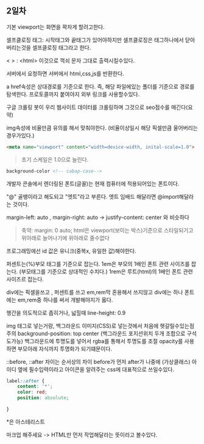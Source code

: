 ## 2일차
기본 viewport는 화면을 꽉차게 할려고한다.

셀프클로징 태그: 시작태그와 끝태그가 있어야하지만 셀프클로징은 태그하나에서 닫아버리는것을 셀프클로징 태그라고 한다.

&lt; &gt; : &lt;html&gt; 이것으로 꺽쇠 문자 그대로 출력시킬수있다.

서버에서 요청하면 서버에서 html,css,js를 반환한다.

a href속성은 상대경로를 기준으로 한다. 즉, 해당 파일에있는 폴더를 기준으로 경로를 탐색한다. 프로토콜까지 붙여야지 외부 링크를 사용할수있다.

구글 크롤링 봇이 우리 웹사이트 데이터를 크롤링하며 그것으로 seo점수를 매긴다(요약)

img속성에 비율만큼 유의를 해서 맞춰야한다. (비율이상일시 해당 픽셀만큼 울어버리는경우가있다.)

```HTML
<meta name="viewport" content="width=device-width, inital-scale=1.0">
```
> 초기 스케일은 1.0으로 늘린다.

```html
background-color <!-- cabap-case-->
```

개발자 콘솔에서 렌더링된 폰트(글꼴)는 현재 컴퓨터에 적용되어있는 폰트이다.

"@" 골뱅이라고 해도되고 "엣트"라고 부른다.
엣트 임배드 해달라면 @import해달라는 것이다.

margin-left: auto , margin-right: auto -> justify-content: center 와 비슷하다
> 축약: margin: 0 auto;
> html은 viewport(보이는 박스)기준으로 스타일되기고 위아래로 늘어나기에 위아래로 줄수없다

프로그래밍에선 id 값은 유니크(중복x, 유일한 값)해야한다.

퍼센트는(%)부모 태그를 기준으로 잡는다.
1em은 부모의 1배인 폰트 관련 사이즈를 잡는다. (부모태그를 기준으로 상대적인 수치다.)
1rem은 루트(html)의 1배인 폰트 관련 사이즈르 잡는다.

div에는 픽셀을쓰고 , 퍼센트를 쓰고 em,rem막 혼용해서 쓰지않고
div에는 하나 폰트에는 em,rem중 하나를 써서 개발해야지가 옳다.

행간을 의도적으로 좁히거나, 넓힐때 line-height: 0.9

img 태그로 넣는거랑, 백그라운드 이미지(CSS)로 넣는것에서 처음에 헷갈릴수있는점 주의
background-position: top center (백그라운드 포지션위치 두개 조합으로 구석도가능)
백그라운드에 투명도를 넣어서 rgba를 통해서 투명도를 조절 opacity를 사용하면 부모아래 자식까지 투명화가 되기떄문이다.

::before, ::after 차이는 순서상의 차이 before가 먼저 after가 나중에 (가상클래스)
아이디 옆에 필수입력이라고 아이콘을 알려주는 css에 대표적으로 쓰일수있다.
```CSS
label::after {
	content: '*';
	color: red;
	position: absolute;
	
}
```

\*은 아스테리스트

마크업 해주세요 -> HTML만 먼저 작업해달라는 뜻이라고 볼수있다.